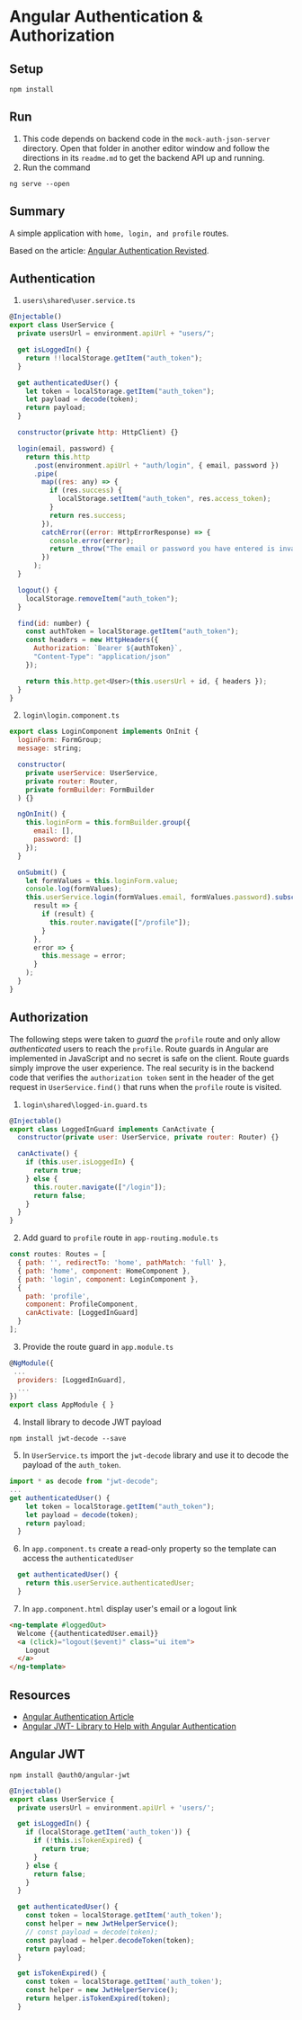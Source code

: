 # Angular Authentication & Authorization

## Setup

```
npm install
```

## Run

1.  This code depends on backend code in the `mock-auth-json-server` directory. Open that folder in another editor window and follow the directions in its `readme.md` to get the backend API up and running.
2.  Run the command

```
ng serve --open
```

## Summary

A simple application with `home, login, and profile` routes.

Based on the article:
[Angular Authentication Revisted](https://medium.com/@blacksonic86/angular-2-authentication-revisited-611bf7373bf9).

## Authentication

1.  `users\shared\user.service.ts`

```js
@Injectable()
export class UserService {
  private usersUrl = environment.apiUrl + "users/";

  get isLoggedIn() {
    return !!localStorage.getItem("auth_token");
  }

  get authenticatedUser() {
    let token = localStorage.getItem("auth_token");
    let payload = decode(token);
    return payload;
  }

  constructor(private http: HttpClient) {}

  login(email, password) {
    return this.http
      .post(environment.apiUrl + "auth/login", { email, password })
      .pipe(
        map((res: any) => {
          if (res.success) {
            localStorage.setItem("auth_token", res.access_token);
          }
          return res.success;
        }),
        catchError((error: HttpErrorResponse) => {
          console.error(error);
          return _throw("The email or password you have entered is invalid.");
        })
      );
  }

  logout() {
    localStorage.removeItem("auth_token");
  }

  find(id: number) {
    const authToken = localStorage.getItem("auth_token");
    const headers = new HttpHeaders({
      Authorization: `Bearer ${authToken}`,
      "Content-Type": "application/json"
    });

    return this.http.get<User>(this.usersUrl + id, { headers });
  }
}
```

2.  `login\login.component.ts`

```js
export class LoginComponent implements OnInit {
  loginForm: FormGroup;
  message: string;

  constructor(
    private userService: UserService,
    private router: Router,
    private formBuilder: FormBuilder
  ) {}

  ngOnInit() {
    this.loginForm = this.formBuilder.group({
      email: [],
      password: []
    });
  }

  onSubmit() {
    let formValues = this.loginForm.value;
    console.log(formValues);
    this.userService.login(formValues.email, formValues.password).subscribe(
      result => {
        if (result) {
          this.router.navigate(["/profile"]);
        }
      },
      error => {
        this.message = error;
      }
    );
  }
}
```

## Authorization

The following steps were taken to _guard_ the `profile` route and only allow _authenticated_ users to reach the `profile`. Route guards in Angular are implemented in JavaScript and no secret is safe on the client. Route guards simply improve the user experience. The real security is in the backend code that verifies the `authorization token` sent in the header of the get request in `UserService.find()` that runs when the `profile` route is visited.

1.  `login\shared\logged-in.guard.ts`

```js
@Injectable()
export class LoggedInGuard implements CanActivate {
  constructor(private user: UserService, private router: Router) {}

  canActivate() {
    if (this.user.isLoggedIn) {
      return true;
    } else {
      this.router.navigate(["/login"]);
      return false;
    }
  }
}
```

2.  Add guard to `profile` route in
    `app-routing.module.ts`

```js
const routes: Routes = [
  { path: '', redirectTo: 'home', pathMatch: 'full' },
  { path: 'home', component: HomeComponent },
  { path: 'login', component: LoginComponent },
  {
    path: 'profile',
    component: ProfileComponent,
    canActivate: [LoggedInGuard]
  }
];
```

3.  Provide the route guard in `app.module.ts`

```js
@NgModule({
 ...
  providers: [LoggedInGuard],
  ...
})
export class AppModule { }
```

4.  Install library to decode JWT payload

```
npm install jwt-decode --save
```

5.  In `UserService.ts` import the `jwt-decode` library and use it to decode the payload of the `auth_token`.

```js
import * as decode from "jwt-decode";
...
get authenticatedUser() {
    let token = localStorage.getItem("auth_token");
    let payload = decode(token);
    return payload;
  }
```

6.  In `app.component.ts` create a read-only property so the template can access the `authenticatedUser`

```js
  get authenticatedUser() {
    return this.userService.authenticatedUser;
  }
```

7.  In `app.component.html` display user's email or a logout link

```html
<ng-template #loggedOut>
  Welcome {{authenticatedUser.email}}
  <a (click)="logout($event)" class="ui item">
    Logout
  </a>
</ng-template>
```

## Resources

- [Angular Authentication Article](https://medium.com/@blacksonic86/angular-2-authentication-revisited-611bf7373bf9)
- [Angular JWT- Library to Help with Angular Authentication](https://www.npmjs.com/package/@auth0/angular-jwt)

## Angular JWT

```shell
npm install @auth0/angular-jwt
```

```ts
@Injectable()
export class UserService {
  private usersUrl = environment.apiUrl + 'users/';

  get isLoggedIn() {
    if (localStorage.getItem('auth_token')) {
      if (!this.isTokenExpired) {
        return true;
      }
    } else {
      return false;
    }
  }

  get authenticatedUser() {
    const token = localStorage.getItem('auth_token');
    const helper = new JwtHelperService();
    // const payload = decode(token);
    const payload = helper.decodeToken(token);
    return payload;
  }

  get isTokenExpired() {
    const token = localStorage.getItem('auth_token');
    const helper = new JwtHelperService();
    return helper.isTokenExpired(token);
  }
```
